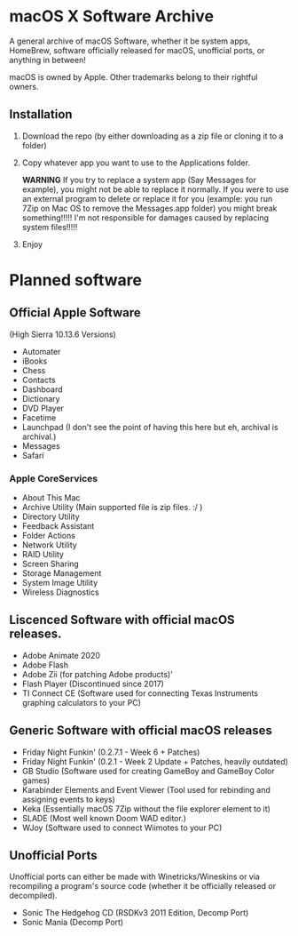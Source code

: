 # macOS X Software Archive
A general archive of macOS Software, whether it be system apps, HomeBrew, software officially released for macOS, unofficial ports, or anything in between!

macOS is owned by Apple. Other trademarks belong to their rightful owners.


## Installation

1. Download the repo (by either downloading as a zip file or cloning it to a folder)
2. Copy whatever app you want to use to the Applications folder.

   **WARNING**
   If you try to replace a system app (Say Messages for example), you might not be able to replace it normally. If you were to use an external program to delete or replace it for you (example: you run 7Zip on Mac OS to remove the Messages.app folder) you might break something!!!!! I'm not responsible for damages caused by replacing system files!!!!!

3. Enjoy

# Planned software


## Official Apple Software
(High Sierra 10.13.6 Versions)
- Automater 
- iBooks
- Chess
- Contacts
- Dashboard
- Dictionary
- DVD Player
- Facetime
- Launchpad (I don't see the point of having this here but eh, archival is archival.)
- Messages
- Safari
### Apple CoreServices
- About This Mac
- Archive Utility (Main supported file is zip files. :/ )
- Directory Utility
- Feedback Assistant
- Folder Actions
- Network Utility
- RAID Utility
- Screen Sharing
- Storage Management
- System Image Utility
- Wireless Diagnostics
  
## Liscenced Software with official macOS releases.
- Adobe Animate 2020
- Adobe Flash
- Adobe Zii (for patching Adobe products)'
- Flash Player (Discontinued since 2017)
- TI Connect CE (Software used for connecting Texas Instruments graphing calculators to your PC)

## Generic Software with official macOS releases 
- Friday Night Funkin' (0.2.7.1 - Week 6 + Patches)
- Friday Night Funkin' (0.2.1 - Week 2 Update + Patches, heavily outdated)
- GB Studio (Software used for creating GameBoy and GameBoy Color games)
- Karabinder Elements and Event Viewer (Tool used for rebinding and assigning events to keys)
- Keka (Essentially macOS 7Zip without the file explorer element to it)
- SLADE (Most well known Doom WAD editor.)
- WJoy (Software used to connect Wiimotes to your PC)

## Unofficial Ports
Unofficial ports can either be made with Winetricks/Wineskins or via recompiling a program's source code (whether it be officially released or decompiled).

- Sonic The Hedgehog CD (RSDKv3 2011 Edition, Decomp Port)
- Sonic Mania (Decomp Port)
